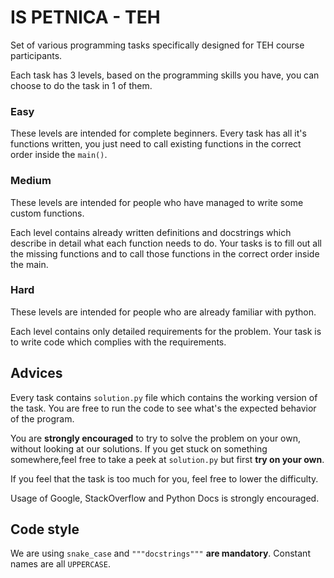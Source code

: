 # IS PETNICA - TEH

Set of various programming tasks specifically designed for TEH course participants.

Each task has 3 levels, based on the programming skills you have, you can choose to do the task in 1 of them.

### Easy

These levels are intended for complete beginners. Every task has all it's functions written, you just need to call existing functions in the correct order inside the `main()`. 

### Medium

These levels are intended for people who have managed to write some custom functions.

Each level contains already written definitions and docstrings which describe in detail what each function needs to do. Your tasks is to fill out all the missing functions and to call those functions in the correct order inside the main.

### Hard

These levels are intended for people who are already familiar with python.

Each level contains only detailed requirements for the problem. Your task is to write code which complies with the requirements.

## Advices

Every task contains `solution.py` file which contains the working version of the task. 
You are free to run the code to see what's the expected behavior of the program.

You are **strongly encouraged** to try to solve the problem on your own, without looking at our solutions. If you get stuck on something somewhere,feel free to take a peek at `solution.py` but first **try on your own**.

If you feel that the task is too much for you, feel free to lower the difficulty.

Usage of Google, StackOverflow and Python Docs is strongly encouraged.

## Code style

We are using `snake_case` and `"""docstrings"""` **are mandatory**. Constant names are all `UPPERCASE`. 